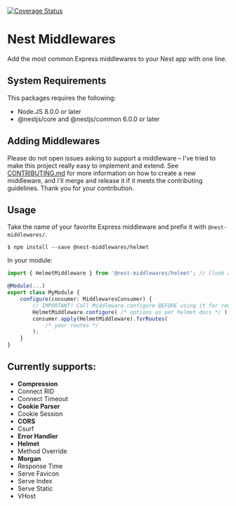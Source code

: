[![Coverage Status](https://coveralls.io/repos/github/wbhob/nest-middlewares/badge.svg?branch=master)](https://coveralls.io/github/wbhob/nest-middlewares?branch=master)
# Nest Middlewares
Add the most common Express middlewares to your Nest app with one line.

## System Requirements
This packages requires the following:
- Node.JS 8.0.0 or later
- @nestjs/core and @nestjs/common 6.0.0 or later

## Adding Middlewares
Please do not open issues asking to support a middleware – I've tried to make this project really easy to implement and extend. See [CONTRIBUTING.md](CONTRIBUTING.md) for more information on how to create a new middleware, and I'll merge and release it if it meets the contributing guidelines. Thank you for your contribution.

## Usage
Take the name of your favorite Express middleware and prefix it with `@nest-middlewares/`.
```
$ npm install --save @nest-middlewares/helmet
```
In your module:
```ts
import { HelmetMiddleware } from '@nest-middlewares/helmet'; // (look around in the source code for the exact class name)

@Module(...)
export class MyModule {
    configure(consumer: MiddlewaresConsumer) {
        // IMPORTANT! Call Middleware.configure BEFORE using it for routes
        HelmetMiddleware.configure( /* options as per helmet docs */ )
        consumer.apply(HelmetMiddleware).forRoutes(
            /* your routes */
        );
    }
}
```


## Currently supports:
- **Compression**
- Connect RID
- Connect Timeout
- **Cookie Parser**
- Cookie Session
- **CORS**
- Csurf
- **Error Handler**
- **Helmet**
- Method Override
- **Morgan**
- Response Time
- Serve Favicon
- Serve Index
- Serve Static
- VHost
